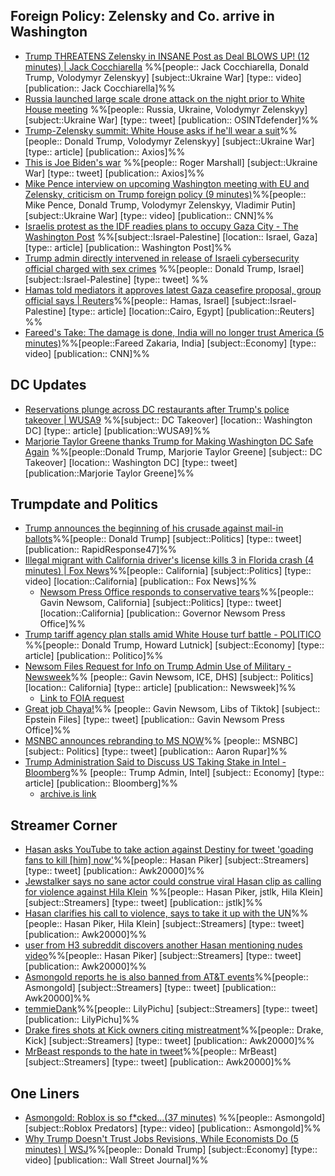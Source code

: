 
## Foreign Policy: Zelensky and Co. arrive in Washington
- [Trump THREATENS Zelensky in INSANE Post as Deal BLOWS UP! (12 minutes) | Jack Cocchiarella](https://youtu.be/DkjuYYwUt2s?si=MVvCNeibZroTlI-J) %%[people:: Jack Cocchiarella, Donald Trump, Volodymyr Zelenskyy] [subject::Ukraine War] [type:: video] [publication:: Jack Cocchiarella]%%
- [Russia launched large scale drone attack on the night prior to White House meeting](https://x.com/sentdefender/status/1957220425403957408) %%[people:: Russia, Ukraine, Volodymyr Zelenskyy] [subject::Ukraine War] [type:: tweet] [publication:: OSINTdefender]%%
- [Trump-Zelensky summit: White House asks if he'll wear a suit](https://www.axios.com/2025/08/18/trump-zelensky-summit-suit-jacket)%%[people:: Donald Trump, Volodymyr Zelenskyy] [subject::Ukraine War] [type:: article] [publication:: Axios]%%
- [This is Joe Biden's war](https://x.com/PolymarketIntel/status/1957422439882772606) %%[people:: Roger Marshall] [subject::Ukraine War] [type:: tweet] [publication:: Axios]%%
- [Mike Pence interview on upcoming Washington meeting with EU and Zelensky, criticism on Trump foreign policy (9 minutes)](https://youtu.be/tQ7ceYbVvUM?si=OzP3xHBPBpBqoyaX)%%[people:: Mike Pence, Donald Trump, Volodymyr Zelenskyy, Vladimir Putin] [subject::Ukraine War] [type:: video] [publication:: CNN]%%
- [Israelis protest as the IDF readies plans to occupy Gaza City - The Washington Post](https://www.washingtonpost.com/world/2025/08/17/israel-protests-gaza-occupation/) %%[subject::Israel-Palestine] [location:: Israel, Gaza] [type:: article] [publication:: Washington Post]%%
- [Trump admin directly intervened in release of Israeli cybersecurity official charged with sex crimes](https://x.com/TheMaineWonk/status/1957274807550042481) %%[people:: Donald Trump, Israel] [subject::Israel-Palestine] [type:: tweet] %%
- [Hamas told mediators it approves latest Gaza ceasefire proposal, group official says | Reuters](https://www.reuters.com/world/middle-east/hamas-told-mediators-it-approves-latest-gaza-ceasefire-proposal-group-official-2025-08-18/)%%[people:: Hamas, Israel] [subject::Israel-Palestine] [type:: article] [location::Cairo, Egypt] [publication::Reuters] %%
- [Fareed's Take: The damage is done, India will no longer trust America (5 minutes)](https://youtu.be/gMT3fRhkDBI?si=SL5LGo0DH___Clhf)%%[people::Fareed Zakaria, India] [subject::Economy] [type:: video] [publication:: CNN]%%
## DC Updates
- [Reservations plunge across DC restaurants after Trump's police takeover | WUSA9](https://www.wusa9.com/article/news/local/dc/reservations-plunge-across-dc-restaurants-after-president-donald-trumps-police-takeover-summer-restaurant-week-district-open-table/65-e83cc2e7-a921-401a-ba35-960c77f8da14) %%[subject:: DC Takeover] [location:: Washington DC] [type:: article] [publication::WUSA9]%%
- [Marjorie Taylor Greene thanks Trump for Making Washington DC Safe Again](https://x.com/RepMTG/status/1957147363677454684) %%[people::Donald Trump, Marjorie Taylor Greene] [subject:: DC Takeover] [location:: Washington DC] [type:: tweet] [publication::Marjorie Taylor Greene]%%
## Trumpdate and Politics
- [Trump announces the beginning of his crusade against mail-in ballots](https://x.com/RapidResponse47/status/1957401970324435338)%%[people:: Donald Trump] [subject::Politics] [type:: tweet] [publication:: RapidResponse47]%%
- [Illegal migrant with California driver's license kills 3 in Florida crash (4 minutes) | Fox News](https://youtu.be/93OP0LXhm1A?si=-aiVx1ayH21C7nLg)%%[people:: California] [subject::Politics] [type:: video] [location::California] [publication:: Fox News]%%
	- [Newsom Press Office responds to conservative tears](https://x.com/GovPressOffice/status/1957473533384368173)%%[people:: Gavin Newsom, California] [subject::Politics] [type:: tweet] [location::California] [publication:: Governor Newsom Press Office]%%
- [Trump tariff agency plan stalls amid White House turf battle - POLITICO](https://www.politico.com/news/2025/08/16/trump-tariffs-lutnick-bessent-imports-economy-00512234) %%[people:: Donald Trump, Howard Lutnick] [subject::Economy] [type:: article] [publication:: Politico]%%
- [Newsom Files Request for Info on Trump Admin Use of Military - Newsweek](https://www.newsweek.com/newsom-files-request-info-trump-admin-use-military-2114750)%% [people:: Gavin Newsom, ICE, DHS] [subject:: Politics] [location:: California] [type:: article] [publication:: Newsweek]%%
	- [Link to FOIA request](https://x.com/GovPressOffice/status/1957192522314240501)
- [Great job Chaya!](https://x.com/GovPressOffice/status/1957251655600157122)%% [people:: Gavin Newsom, Libs of Tiktok] [subject:: Epstein Files] [type:: tweet] [publication:: Gavin Newsom Press Office]%%
- [MSNBC announces rebranding to MS NOW](https://x.com/atrupar/status/1957463470514835683)%% [people:: MSNBC] [subject:: Politics] [type:: tweet] [publication:: Aaron Rupar]%%
- [Trump Administration Said to Discuss US Taking Stake in Intel - Bloomberg](https://www.bloomberg.com/news/articles/2025-08-14/trump-administration-is-said-to-discuss-us-taking-stake-in-intel)%% [people:: Trump Admin, Intel] [subject:: Economy] [type:: article] [publication:: Bloomberg]%%
	- [archive.is link](https://archive.is/fwQXc)
## Streamer Corner
- [Hasan asks YouTube to take action against Destiny for tweet 'goading fans to kill [him] now'](https://x.com/Awk20000/status/1957384441774702768)%%[people:: Hasan Piker] [subject::Streamers] [type:: tweet] [publication:: Awk20000]%%
- [Jewstalker says no sane actor could construe viral Hasan clip as calling for violence against Hila Klein](https://x.com/jstlk_/status/1957219395853574248) %%[people:: Hasan Piker, jstlk, Hila Klein] [subject::Streamers] [type:: tweet] [publication:: jstlk]%%
- [Hasan clarifies his call to violence, says to take it up with the UN](https://x.com/Awk20000/status/1957325070722068728)%%[people:: Hasan Piker, Hila Klein] [subject::Streamers] [type:: tweet] [publication:: Awk20000]%%
- [user from H3 subreddit discovers another Hasan mentioning nudes video](https://x.com/Awk20000/status/1957399411639857584)%%[people:: Hasan Piker] [subject::Streamers] [type:: tweet] [publication:: Awk20000]%%
- [Asmongold reports he is also banned from AT&T events](https://x.com/Awk20000/status/1957471662720594417)%%[people:: Asmongold] [subject::Streamers] [type:: tweet] [publication:: Awk20000]%%
- [temmieDank](https://x.com/LilyPichu/status/1956911145920692368)%%[people:: LilyPichu] [subject::Streamers] [type:: tweet] [publication:: LilyPichu]%%
- [Drake fires shots at Kick owners citing mistreatment](https://x.com/Awk20000/status/1957328584764465242)%%[people:: Drake, Kick] [subject::Streamers] [type:: tweet] [publication:: Awk20000]%%
- [MrBeast responds to the hate in tweet](https://x.com/Awk20000/status/1957462830816379090)%%[people:: MrBeast] [subject::Streamers] [type:: tweet] [publication:: Awk20000]%%
## One Liners
- [Asmongold: Roblox is so f\*cked...(37 minutes)](https://youtu.be/tIch5_akobI?si=DUtmljItuynViD8i)  %%[people:: Asmongold] [subject::Roblox Predators] [type:: video] [publication:: Asmongold]%%
- [Why Trump Doesn't Trust Jobs Revisions, While Economists Do (5 minutes) | WSJ](https://youtu.be/rqY4T-Vy4oY?si=P5QsYUbhIno0QiwR)%%[people:: Donald Trump] [subject::Economy] [type:: video] [publication:: Wall Street Journal]%%